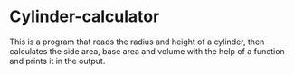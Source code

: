 # Cylinder-calculator
This is a program that reads the radius and height of a cylinder, then calculates the side area, base area and volume with the help of a function and prints it in the output.
